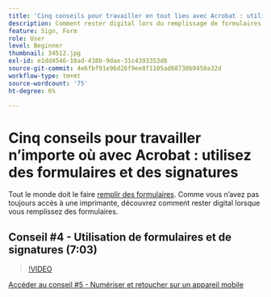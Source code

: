 ```yaml
---
title: 'Cinq conseils pour travailler en tout lieu avec Acrobat : utilisation de Forms et signatures'
description: Comment rester digital lors du remplissage de formulaires
feature: Sign, Form
role: User
level: Beginner
thumbnail: 34512.jpg
exl-id: e1dd4546-10ad-438b-9dae-31c4393353d8
source-git-commit: 4e6fbf91e96d26f9ee8f1105ad68738b9450a32d
workflow-type: tm+mt
source-wordcount: '75'
ht-degree: 6%

---
```


# Cinq conseils pour travailler n’importe où avec Acrobat : utilisez des formulaires et des signatures

Tout le monde doit le faire [remplir des formulaires](https://www.adobe.com/fr/acrobat/online/sign-pdf.html). Comme vous n’avez pas toujours accès à une imprimante, découvrez comment rester digital lorsque vous remplissez des formulaires.

## Conseil #4 - Utilisation de formulaires et de signatures (7:03)

>[!VIDEO](https://video.tv.adobe.com/v/34512?quality=12&learn=on&hidetitle=true)

[Accéder au conseil #5 - Numériser et retoucher sur un appareil mobile](scan-and-edit-on-mobile.md)